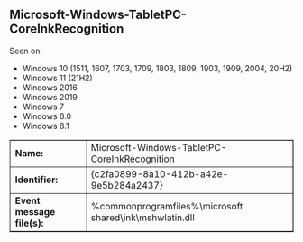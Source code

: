 ## Microsoft-Windows-TabletPC-CoreInkRecognition

Seen on:
* Windows 10 (1511, 1607, 1703, 1709, 1803, 1809, 1903, 1909, 2004, 20H2)
* Windows 11 (21H2)
* Windows 2016
* Windows 2019
* Windows 7
* Windows 8.0
* Windows 8.1

<table border="1" class="docutils">
  <tbody>
    <tr>
      <td><b>Name:</b></td>
      <td>Microsoft-Windows-TabletPC-CoreInkRecognition</td>
    </tr>
    <tr>
      <td><b>Identifier:</b></td>
      <td>{c2fa0899-8a10-412b-a42e-9e5b284a2437}</td>
    </tr>
    <tr>
      <td><b>Event message file(s):</b></td>
      <td>%commonprogramfiles%\microsoft shared\ink\mshwlatin.dll</td>
    </tr>
  </tbody>
</table>

&nbsp;

